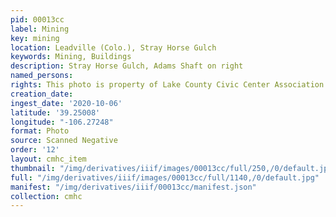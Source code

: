 ```yaml
---
pid: 00013cc
label: Mining
key: mining
location: Leadville (Colo.), Stray Horse Gulch
keywords: Mining, Buildings
description: Stray Horse Gulch, Adams Shaft on right
named_persons: 
rights: This photo is property of Lake County Civic Center Association.
creation_date: 
ingest_date: '2020-10-06'
latitude: '39.25008'
longitude: "-106.27248"
format: Photo
source: Scanned Negative
order: '12'
layout: cmhc_item
thumbnail: "/img/derivatives/iiif/images/00013cc/full/250,/0/default.jpg"
full: "/img/derivatives/iiif/images/00013cc/full/1140,/0/default.jpg"
manifest: "/img/derivatives/iiif/00013cc/manifest.json"
collection: cmhc
---
```

